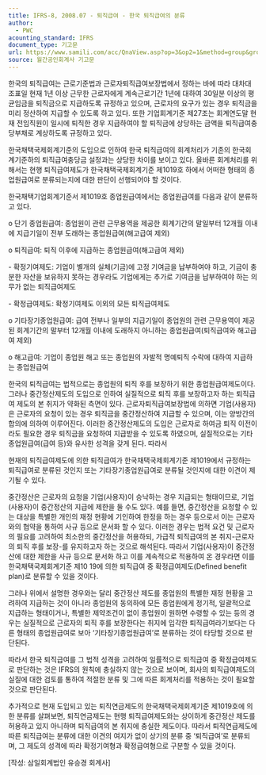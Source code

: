 ```yaml
---
title: IFRS-8, 2008.07 - 퇴직급여 - 한국 퇴직급여의 분류
author:
  - PWC
acounting_standard: IFRS
document_type: 기고문
url: https://www.samili.com/acc/QnaView.asp?op=3&op2=1&method=group&group=2086-15;1&orgcode=0&searchword=&page=36&code=IFRS%2D8%3A200807
source: 월간공인회계사 기고문
---
```

한국의 퇴직급여는 근로기준법과 근로자퇴직급여보장법에서 정하는 바에 따라 대차대조표일 현재 1년 이상 근무한 근로자에게 계속근로기간 1년에 대하여 30일분 이상의 평균임금을 퇴직금으로 지급하도록 규정하고 있으며, 근로자의 요구가 있는 경우 퇴직금을 미리 정산하여 지급할 수 있도록 하고 있다. 또한 기업회계기준 제27조는 회계연도말 현재 전임직원이 일시에 퇴직한 경우 지급하여야 할 퇴직금에 상당하는 금액을 퇴직급여충당부채로 계상하도록 규정하고 있다.

  

한국채택국제회계기준의 도입으로 인하여 한국 퇴직급여의 회계처리가 기존의 한국회계기준하의 퇴직급여충당금 설정과는 상당한 차이를 보이고 있다. 올바른 회계처리를 위해서는 현행 퇴직급여제도가 한국채택국제회계기준 제1019호 하에서 어떠한 형태의 종업원급여로 분류되는지에 대한 판단이 선행되어야 할 것이다.

  

한국채택기업회계기준서 제1019호 종업원급여에서는 종업원급여를 다음과 같이 분류하고 있다.

o 단기 종업원급여: 종업원이 관련 근무용역을 제공한 회계기간의 말일부터 12개월 이내에 지급기일이 전부 도래하는 종업원급여(해고급여 제외)

o 퇴직급여: 퇴직 이후에 지급하는 종업원급여(해고급여 제외)

\- 확정기여제도: 기업이 별개의 실체(기금)에 고정 기여금을 납부하여야 하고, 기금이 충분한 자산을 보유하지 못하는 경우라도 기업에게는 추가로 기여금을 납부하여야 하는 의무가 없는 퇴직급여제도

\- 확정급여제도: 확정기여제도 이외의 모든 퇴직급여제도

o 기타장기종업원급여: 급여 전부나 일부의 지급기일이 종업원의 관련 근무용역이 제공된 회계기간의 말부터 12개월 이내에 도래하지 아니하는 종업원급여(퇴직급여와 해고급여 제외)

o 해고급여: 기업이 종업원 해고 또는 종업원의 자발적 명예퇴직 수락에 대하여 지급하는 종업원급여

  

한국의 퇴직급여는 법적으로는 종업원의 퇴직 후를 보장하기 위한 종업원급여제도이다. 그러나 중간정산제도의 도입으로 인하여 실질적으로 퇴직 후를 보장하고자 하는 퇴직급여 제도의 본 취지가 약화된 측면이 있다. 근로자퇴직급여보장법에 의하면 기업(사용자)은 근로자의 요청이 있는 경우 퇴직금을 중간정산하여 지급할 수 있으며, 이는 양방간의 합의에 의하여 이루어진다. 이러한 중간정산제도의 도입은 근로자로 하여금 퇴직 이전이라도 필요한 경우 퇴직금을 요청하여 지급받을 수 있도록 하였으며, 실질적으로는 기타 종업원급여(급여 등)와 유사한 성격을 갖게 된다. 따라서

  

현재의 퇴직급여제도에 의한 퇴직급여가 한국채택국제회계기준 제1019에서 규정하는 퇴직급여로 분류된 것인지 또는 기타장기종업원급여로 분류될 것인지에 대한 이견이 제기될 수 있다.

  

중간정산은 근로자의 요청을 기업(사용자)이 승낙하는 경우 지급되는 형태이므로, 기업(사용자)이 중간정산의 지급에 제한을 둘 수도 있다. 예를 들면, 중간정산을 요청할 수 있는 대상을 특별한 개인의 재정 현황에 기인하여 한정을 하는 경우 등으로서 이는 근로자와의 협약을 통하여 사규 등으로 문서화 할 수 있다. 이러한 경우는 법적 요건 및 근로자의 필요를 고려하여 최소한의 중간정산을 허용하되, 가급적 퇴직급여의 본 취지-근로자의 퇴직 후를 보장-를 유지하고자 하는 것으로 해석된다. 따라서 기업(사용자)이 중간정산에 대한 제한을 사규 등으로 문서화 하고 이를 계속적으로 적용하여 온 경우라면 이를 한국채택국제회계기준 제10 19에 의한 퇴직급여 중 확정급여제도(Defined benefit plan)로 분류할 수 있을 것이다.

  

그러나 위에서 설명한 경우와는 달리 중간정산 제도를 종업원의 특별한 재정 현황을 고려하여 지급하는 것이 아니라 종업원의 동의하에 모든 종업원에게 정기적, 일괄적으로 지급하는 형태이거나, 특별한 제약조건이 없이 종업원이 원하면 수령할 수 있는 등의 경우는 실질적으로 근로자의 퇴직 후를 보장한다는 취지에 입각한 퇴직급여라기보다는 다른 형태의 종업원급여로 보아 ‘기타장기종업원급여’로 분류하는 것이 타당할 것으로 판단된다.

  

따라서 한국 퇴직급여를 그 법적 성격을 고려하여 일률적으로 퇴직급여 중 확정급여제도로 판단하는 것은 IFRS의 원칙에 충실하지 않는 것으로 보이며, 회사의 퇴직급여제도의 실질에 대한 검토를 통하여 적절한 분류 및 그에 따른 회계처리를 적용하는 것이 필요할 것으로 판단된다.

  

추가적으로 현재 도입되고 있는 퇴직연금제도의 한국채택국제회계기준 제1019호에 의한 분류를 살펴보면, 퇴직연금제도는 현행 퇴직급여제도와는 상이하게 중간정산 제도를 허용하고 있지 아니하며 퇴직급여의 본 취지에 충실한 제도이다. 따라서 퇴직연급제도에 따른 퇴직급여는 분류에 대한 이견의 여지가 없이 상기의 분류 중 ‘퇴직급여’로 분류되며, 그 제도의 성격에 따라 확정기여형과 확정급여형으로 구분할 수 있을 것이다.

  

\[작성: 삼일회계법인 유승경 회계사\]
